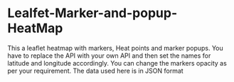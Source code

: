 # Lealfet-Marker-and-popup-HeatMap
This a leaflet heatmap with markers, Heat points and marker popups. You have to replace the API with your own API and then set the names for latitude and longitude accordingly. You can change the markers opacity as per your requirement. The data used here is in JSON format
